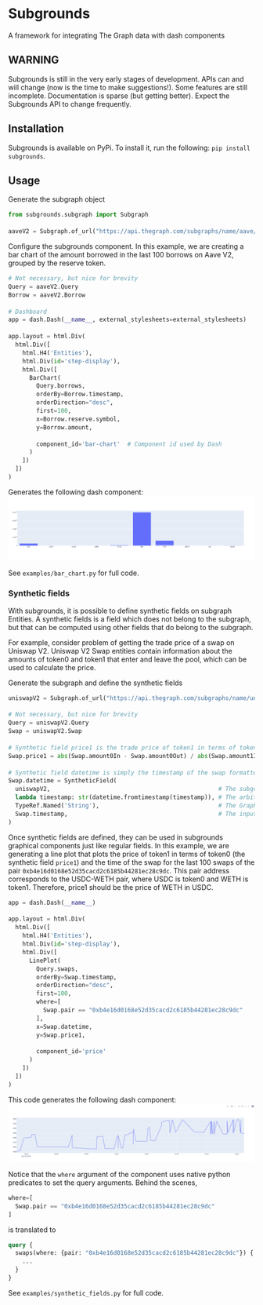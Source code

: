 # Subgrounds
A framework for integrating The Graph data with dash components

## WARNING
Subgrounds is still in the very early stages of development. APIs can and will change (now is the time to make suggestions!). Some features are still incomplete. Documentation is sparse (but getting better). Expect the Subgrounds API to change frequently.

## Installation
Subgrounds is available on PyPi. To install it, run the following:
`pip install subgrounds`.

## Usage
Generate the subgraph object
```python
from subgrounds.subgraph import Subgraph

aaveV2 = Subgraph.of_url("https://api.thegraph.com/subgraphs/name/aave/protocol-v2")
```

Configure the subgrounds component. In this example, we are creating a bar chart of the amount borrowed in the last 100 borrows on Aave V2, grouped by the reserve token.

```python
# Not necessary, but nice for brevity
Query = aaveV2.Query
Borrow = aaveV2.Borrow

# Dashboard
app = dash.Dash(__name__, external_stylesheets=external_stylesheets)

app.layout = html.Div(
  html.Div([
    html.H4('Entities'),
    html.Div(id='step-display'),
    html.Div([
      BarChart(
        Query.borrows,
        orderBy=Borrow.timestamp,
        orderDirection="desc",
        first=100,
        x=Borrow.reserve.symbol,
        y=Borrow.amount,

        component_id='bar-chart'  # Component id used by Dash
      )
    ])
  ])
)
```

Generates the following dash component:
![Alt text](/img/bar-chart-example.png?raw=true)

See `examples/bar_chart.py` for full code.

### Synthetic fields
With subgrounds, it is possible to define synthetic fields on subgraph Entities. A synthetic fields is a field which does not belong to the subgraph, but that can be computed using other fields that do belong to the subgraph.

For example, consider problem of getting the trade price of a swap on Uniswap V2. Uniswap V2 Swap entities contain information about the amounts of token0 and token1 that enter and leave the pool, which can be used to calculate the price.

Generate the subgraph and define the synthetic fields
```python
uniswapV2 = Subgraph.of_url("https://api.thegraph.com/subgraphs/name/uniswap/uniswap-v2")

# Not necessary, but nice for brevity
Query = uniswapV2.Query
Swap = uniswapV2.Swap

# Synthetic field price1 is the trade price of token1 in terms of token0
Swap.price1 = abs(Swap.amount0In - Swap.amount0Out) / abs(Swap.amount1In - Swap.amount1Out)

# Synthetic field datetime is simply the timestamp of the swap formatted to ISO8601
Swap.datetime = SyntheticField(
  uniswapV2,                                                # The subgraph object on which a synthetic field is created
  lambda timestamp: str(datetime.fromtimestamp(timestamp)), # The arbitrary transformation function that computes the synthetic field's value
  TypeRef.Named('String'),                                  # The GraphQL type of the synthetic field
  Swap.timestamp,                                           # The input(s) to the transformation function
)
```

Once synthetic fields are defined, they can be used in subgrounds graphical components just like regular fields. In this example, we are generating a line plot that plots the price of token1 in terms of token0 (the synthetic field `price1`) and the time of the swap for the last 100 swaps of the pair `0xb4e16d0168e52d35cacd2c6185b44281ec28c9dc`.
This pair address corresponds to the USDC-WETH pair, where USDC is token0 and WETH is token1. Therefore, price1 should be the price of WETH in USDC.

```python
app = dash.Dash(__name__)

app.layout = html.Div(
  html.Div([
    html.H4('Entities'),
    html.Div(id='step-display'),
    html.Div([
      LinePlot(
        Query.swaps,
        orderBy=Swap.timestamp,
        orderDirection="desc",
        first=100,
        where=[
          Swap.pair == "0xb4e16d0168e52d35cacd2c6185b44281ec28c9dc"
        ],
        x=Swap.datetime,
        y=Swap.price1,

        component_id='price'
      )
    ])
  ])
)
``` 

This code generates the following dash component:
![Alt text](/img/synthetic-field-example.png?raw=true)

Notice that the `where` argument of the component uses native python predicates to set the query arguments. Behind the scenes, 
```python
where=[
  Swap.pair == "0xb4e16d0168e52d35cacd2c6185b44281ec28c9dc"
]
```
is translated to 
```graphql
query {
  swaps(where: {pair: "0xb4e16d0168e52d35cacd2c6185b44281ec28c9dc"}) {
    ...
  }
}
```

See `examples/synthetic_fields.py` for full code.